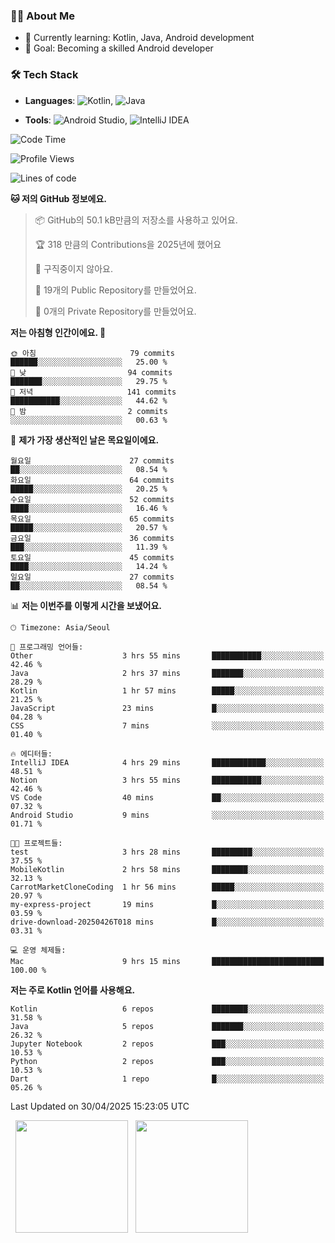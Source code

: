 ### 👨‍💻 About Me
- 🌱 Currently learning: Kotlin, Java, Android development
- 🎯 Goal: Becoming a skilled Android developer

### 🛠 Tech Stack
- **Languages**: ![Kotlin](https://img.shields.io/badge/Kotlin-0095D5?style=flat-square&logo=kotlin&logoColor=white), 
![Java](https://img.shields.io/badge/Java-007396?style=flat-square&logo=coffeescript&logoColor=white)

- **Tools**:
![Android Studio](https://img.shields.io/badge/Android%20Studio-3DDC84?style=flat-square&logo=android-studio&logoColor=white), 
![IntelliJ IDEA](https://img.shields.io/badge/IntelliJ%20IDEA-000000?style=flat-square&logo=intellij-idea&logoColor=white)

<!--START_SECTION:waka-->
![Code Time](http://img.shields.io/badge/Code%20Time-119%20hrs%2020%20mins-blue)

![Profile Views](http://img.shields.io/badge/Profile%20Views-0-blue)

![Lines of code](https://img.shields.io/badge/%EC%A0%80%EB%8A%94%20%EC%97%AC%ED%83%9C%EA%B9%8C%EC%A7%80%20-260.3%20thousand%20%EC%A4%84%EC%9D%98%20%EC%BD%94%EB%93%9C%EB%A5%BC%20%EC%9E%91%EC%84%B1%ED%96%88%EC%96%B4%EC%9A%94.-blue)

**🐱 저의 GitHub 정보에요.** 

> 📦 GitHub의 50.1 kB만큼의 저장소를 사용하고 있어요. 
 > 
> 🏆 318 만큼의 Contributions을 2025년에 했어요
 > 
> 🚫 구직중이지 않아요.
 > 
> 📜 19개의 Public Repository를 만들었어요. 
 > 
> 🔑 0개의 Private Repository를 만들었어요. 
 > 
**저는 아침형 인간이에요. 🐤** 

```text
🌞 아침                     79 commits          ██████░░░░░░░░░░░░░░░░░░░   25.00 % 
🌆 낮　                     94 commits          ███████░░░░░░░░░░░░░░░░░░   29.75 % 
🌃 저녁                     141 commits         ███████████░░░░░░░░░░░░░░   44.62 % 
🌙 밤　                     2 commits           ░░░░░░░░░░░░░░░░░░░░░░░░░   00.63 % 
```
📅 **제가 가장 생산적인 날은 목요일이에요.** 

```text
월요일                      27 commits          ██░░░░░░░░░░░░░░░░░░░░░░░   08.54 % 
화요일                      64 commits          █████░░░░░░░░░░░░░░░░░░░░   20.25 % 
수요일                      52 commits          ████░░░░░░░░░░░░░░░░░░░░░   16.46 % 
목요일                      65 commits          █████░░░░░░░░░░░░░░░░░░░░   20.57 % 
금요일                      36 commits          ███░░░░░░░░░░░░░░░░░░░░░░   11.39 % 
토요일                      45 commits          ████░░░░░░░░░░░░░░░░░░░░░   14.24 % 
일요일                      27 commits          ██░░░░░░░░░░░░░░░░░░░░░░░   08.54 % 
```


📊 **저는 이번주를 이렇게 시간을 보냈어요.** 

```text
🕑︎ Timezone: Asia/Seoul

💬 프로그래밍 언어들: 
Other                    3 hrs 55 mins       ███████████░░░░░░░░░░░░░░   42.46 % 
Java                     2 hrs 37 mins       ███████░░░░░░░░░░░░░░░░░░   28.29 % 
Kotlin                   1 hr 57 mins        █████░░░░░░░░░░░░░░░░░░░░   21.25 % 
JavaScript               23 mins             █░░░░░░░░░░░░░░░░░░░░░░░░   04.28 % 
CSS                      7 mins              ░░░░░░░░░░░░░░░░░░░░░░░░░   01.40 % 

🔥 에디터들: 
IntelliJ IDEA            4 hrs 29 mins       ████████████░░░░░░░░░░░░░   48.51 % 
Notion                   3 hrs 55 mins       ███████████░░░░░░░░░░░░░░   42.46 % 
VS Code                  40 mins             ██░░░░░░░░░░░░░░░░░░░░░░░   07.32 % 
Android Studio           9 mins              ░░░░░░░░░░░░░░░░░░░░░░░░░   01.71 % 

🐱‍💻 프로젝트들: 
test                     3 hrs 28 mins       █████████░░░░░░░░░░░░░░░░   37.55 % 
MobileKotlin             2 hrs 58 mins       ████████░░░░░░░░░░░░░░░░░   32.13 % 
CarrotMarketCloneCoding  1 hr 56 mins        █████░░░░░░░░░░░░░░░░░░░░   20.97 % 
my-express-project       19 mins             █░░░░░░░░░░░░░░░░░░░░░░░░   03.59 % 
drive-download-20250426T018 mins             █░░░░░░░░░░░░░░░░░░░░░░░░   03.31 % 

💻 운영 체제들: 
Mac                      9 hrs 15 mins       █████████████████████████   100.00 % 
```

**저는 주로 Kotlin 언어를 사용해요.** 

```text
Kotlin                   6 repos             ████████░░░░░░░░░░░░░░░░░   31.58 % 
Java                     5 repos             ███████░░░░░░░░░░░░░░░░░░   26.32 % 
Jupyter Notebook         2 repos             ███░░░░░░░░░░░░░░░░░░░░░░   10.53 % 
Python                   2 repos             ███░░░░░░░░░░░░░░░░░░░░░░   10.53 % 
Dart                     1 repo              █░░░░░░░░░░░░░░░░░░░░░░░░   05.26 % 
```




 Last Updated on 30/04/2025 15:23:05 UTC
<!--END_SECTION:waka-->

<p>
  <img height="180em" src="https://github-readme-stats.vercel.app/api?username=JongHyun070105&show_icons=true&include_all_commits=true&bg_color=0d1117&title_color=ffffff&text_color=c9d1d9&icon_color=79ff97">
  <img height="180em" src="https://github-readme-stats.vercel.app/api/top-langs/?username=JongHyun070105&layout=compact&langs_count=4&bg_color=0d1117&title_color=ffffff&text_color=c9d1d9&hide=php,jupyter%20notebook&hide_repo=EcoStep,mimir,git-session">
</p>
